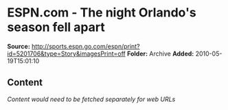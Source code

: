 # ESPN.com - The night Orlando's season fell apart

**Source:** http://sports.espn.go.com/espn/print?id=5201706&type=Story&imagesPrint=off
**Folder:** Archive
**Added:** 2010-05-19T15:01:10




## Content
*Content would need to be fetched separately for web URLs*
